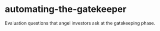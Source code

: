 # automating-the-gatekeeper
Evaluation questions that angel investors ask at the gatekeeping phase.
